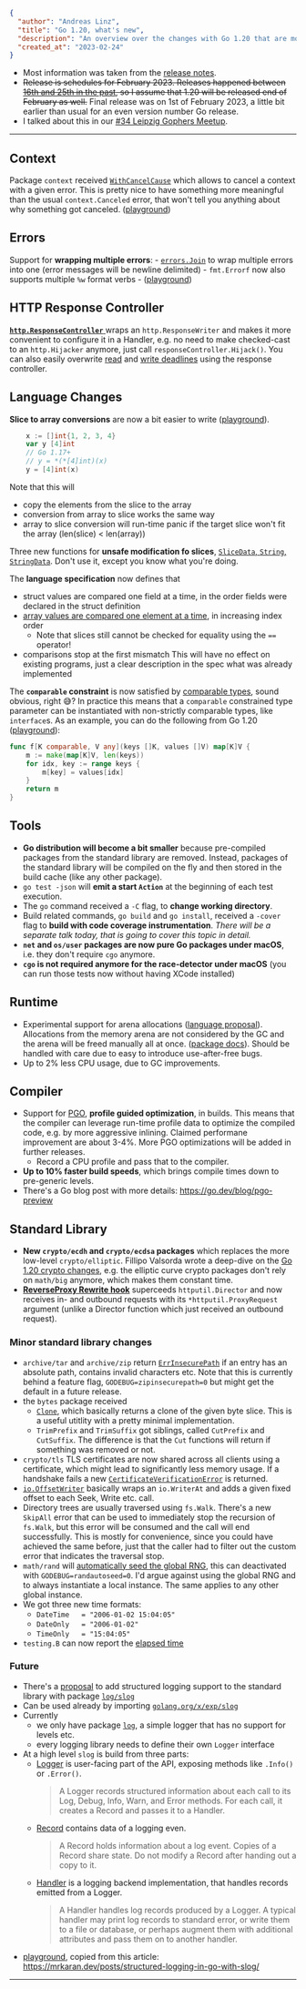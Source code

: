 ```json
{
  "author": "Andreas Linz",
  "title": "Go 1.20, what's new",
  "description": "An overview over the changes with Go 1.20 that are most interesting for me, and hopefully for you too",
  "created_at": "2023-02-24"
}
```

- Most information was taken from the [release notes].
- ~~Release is schedules for February 2023.  Releases happened between [16th and 25th in the past](https://go.dev/doc/devel/release), so I assume that 1.20 will be released end of February as well.~~ Final release was on 1st of February 2023, a little bit earlier than usual for an even version number Go release.
- I talked about this in our [#34 Leipzig Gophers Meetup](https://golangleipzig.space/posts/meetup-34-wrapup/).

---
## Context

Package `context` received [`WithCancelCause`](https://go.dev/pkg/context/#WithCancelCause) which allows to cancel a context with a given error.  This is pretty nice to have something more meaningful than the usual `context.Canceled` error, that won't tell you anything about why something got canceled. ([playground](https://go.dev/play/p/dp-sJNfYp-Y))

## Errors

Support for **wrapping multiple errors**:
	- [`errors.Join`](https://pkg.go.dev/errors@go1.20rc3#Join) to wrap multiple errors into one (error messages will be newline delimited)
	- `fmt.Errorf` now also supports multiple `%w` format verbs
	- ([playground](https://go.dev/play/p/xSsD6AF_w0p))

## HTTP Response Controller

[**`http.ResponseController`** ](https://pkg.go.dev/net/http@go1.20rc3#ResponseController) wraps an `http.ResponseWriter` and makes it more convenient to configure it in a Handler, e.g. no need to make checked-cast to an `http.Hijacker` anymore, just call `responseController.Hijack()`.  You can also easily overwrite [read](https://github.com/golang/go/blob/7f59bea53c888605faaa46cd95aaa3ddf29219bf/src/net/http/responsecontroller.go#L84-L96) and [write deadlines](https://github.com/golang/go/blob/7f59bea53c888605faaa46cd95aaa3ddf29219bf/src/net/http/responsecontroller.go#L104-L116) using the response controller.

## Language Changes

**Slice to array conversions** are now a bit easier to write ([playground](https://go.dev/play/p/fVXMR6m6ihu?v=gotip)).

```go
	x := []int{1, 2, 3, 4}
	var y [4]int
	// Go 1.17+
	// y = *(*[4]int)(x)
	y = [4]int(x)
```

Note that this will
- copy the elements from the slice to the array
- conversion from array to slice works the same way
- array to slice conversion will run-time panic if the target slice won't fit the array (len(slice) < len(array))

Three new functions for **unsafe modification fo slices**, [`SliceData`, `String`, `StringData`](https://tip.golang.org/ref/spec/#Package_unsafe).  Don't use it, except you know what you're doing.

The **language specification** now defines that
- struct values are compared one field at a time, in the order fields were declared in the struct definition
- [array values are compared one element at a time](https://go.dev/play/p/ovlSPbbcIrY), in increasing index order
	- Note that slices still cannot be checked for equality using the `==` operator!
- comparisons stop at the first mismatch
This will have no effect on existing programs, just a clear description in the spec what was already implemented

The **`comparable` constraint** is now satisfied by [comparable types](https://tip.golang.org/ref/spec#Comparison_operators), sound obvious, right 😅?  In practice this means that a `comparable` constrained type parameter can be instantiated with non-strictly comparable types, like `interface`s.  As an example, you can do the following from Go 1.20 ([playground](https://go.dev/play/p/lVBUwYionqs?v=gotip)):

```go
func f[K comparable, V any](keys []K, values []V) map[K]V {
	m := make(map[K]V, len(keys))
	for idx, key := range keys {
		m[key] = values[idx]
	}
	return m
}
```

## Tools

- **Go distribution will become a bit smaller** because pre-compiled packages from the standard library are removed.  Instead, packages of the standard library will be compiled on the fly and then stored in the build cache (like any other package).
- `go test -json` will **emit a start `Action`** at the beginning of each test execution.
- The `go` command received a `-C` flag, to **change working directory**.
- Build related commands, `go build` and `go install`, received a `-cover` flag to **build with code coverage instrumentation**.
  _There will be a separate talk today, that is going to cover this topic in detail._
- **`net` and `os/user` packages are now pure Go packages under macOS**, i.e. they don't require `cgo` anymore.
- **`cgo` is not required anymore for the race-detector under macOS** (you can run those tests now without having XCode installed)

## Runtime

- Experimental support for arena allocations ([language proposal](https://github.com/golang/go/issues/51317)).  Allocations from the memory arena are not considered by the GC and the arena will be freed manually all at once. ([package docs](https://docs.go101.org/std/pkg/arena.html)).  Should be handled with care due to easy to introduce use-after-free bugs.
- Up to 2% less CPU usage, due to GC improvements.

## Compiler

- Support for [PGO], **profile guided optimization**, in builds.  This means that the compiler can leverage run-time profile data to optimize the compiled code, e.g. by more aggressive inlining.  Claimed performane improvement are about 3-4%.  More PGO optimizations will be added in further releases.
	- Record a CPU profile and pass that to the compiler.
- **Up to 10% faster build speeds**, which brings compile times down to pre-generic levels.
- There's a Go blog post with more details: <https://go.dev/blog/pgo-preview>

## Standard Library

- **New `crypto/ecdh` and `crypto/ecdsa` packages** which replaces the more low-level `crypto/elliptic`.  Fillipo Valsorda wrote a deep-dive on the [Go 1.20 crypto changes](https://words.filippo.io/dispatches/go-1-20-cryptography/), e.g. the elliptic curve crypto packages don't rely on `math/big` anymore, which makes them constant time.
- [**ReverseProxy Rewrite hook**](https://pkg.go.dev/net/http/httputil@go1.20rc3#ReverseProxy) superceeds `httputil.Director` and now receives in- and outbound requests with its `*httputil.ProxyRequest` argument (unlike a Director function which just received an outbound request). 

### Minor standard library changes

- `archive/tar` and `archive/zip` return [`ErrInsecurePath`](https://go.dev/pkg/archive/zip/#ErrInsecurePath) if an entry has an absolute path, contains invalid characters etc.  Note that this is currently behind a feature flag, `GODEBUG=zipinsecurepath=0` but might get the default in a future release.
- the `bytes` package received
	- [`Clone`](https://github.com/golang/go/blob/518889b35cb07f3e71963f2ccfc0f96ee26a51ce/src/bytes/bytes.go#L1352-L1360), which basically returns a clone of the given byte slice.  This is a useful utitlity with a pretty minimal implementation.
	- `TrimPrefix` and `TrimSuffix` got siblings, called `CutPrefix` and `CutSuffix`.  The difference is that the `Cut` functions will return if something was removed or not.
- `crypto/tls` TLS certificates are now shared across all clients using a certificate, which might lead to significantly less memory usage.  If a handshake fails a new [`CertificateVerificationError`](https://go.dev/pkg/crypto/tls/#CertificateVerificationError ) is returned.
- [`io.OffsetWriter`](https://pkg.go.dev/io#OffsetWriter) basically wraps an `io.WriterAt` and adds a given fixed offset to each Seek, Write etc. call.
- Directory trees are usually traversed using `fs.Walk`.  There's a new `SkipAll` error that can be used to immediately stop the recursion of `fs.Walk`, but this error will be consumed and the call will end successfully.  This is mostly for convenience, since you could have achieved the same before, just that the caller had to filter out the custom error that indicates the traversal stop.
- `math/rand` will [automatically seed the global RNG](https://github.com/golang/go/blob/518889b35cb07f3e71963f2ccfc0f96ee26a51ce/src/math/rand/rand.go#L323-L334), this can deactivated with `GODEBUG=randautoseed=0`.  I'd argue against using the global RNG and to always instantiate a local instance.  The same applies to any other global instance.
- We got three new time formats:
	- `DateTime   = "2006-01-02 15:04:05"`
	- `DateOnly   = "2006-01-02"`
	- `TimeOnly   = "15:04:05"`
- `testing.B` can now report the [elapsed time](https://go.dev/pkg/testing/#B.Elapsed)

### Future

- There's a [proposal](https://github.com/golang/go/issues/56345) to add structured logging support to the standard library with package [`log/slog`](https://go.googlesource.com/proposal/+/master/design/56345-structured-logging.md)
- Can be used already by importing [`golang.org/x/exp/slog`](https://pkg.go.dev/golang.org/x/exp/slog)
- Currently
	- we only have package [`log`](https://pkg.go.dev/log),  a simple logger that has no support for levels etc.
	- every logging library needs to define their own `Logger` interface
- At a high level `slog` is build from three parts:
	- [Logger](https://pkg.go.dev/golang.org/x/exp/slog#Logger) is user-facing part of the API, exposing methods like `.Info()` or `.Error()`.
	   > A Logger records structured information about each call to its Log, Debug, Info, Warn, and Error methods. For each call, it creates a Record and passes it to a Handler.
	- [Record](https://pkg.go.dev/golang.org/x/exp/slog#Record) contains data of a logging even.
	  > A Record holds information about a log event. Copies of a Record share state. Do not modify a Record after handing out a copy to it.
	- [Handler](https://pkg.go.dev/golang.org/x/exp/slog#Handler) is a logging backend implementation, that handles records emitted from a Logger.
	  > A Handler handles log records produced by a Logger.
	     > A typical handler may print log records to standard error, or write them to a file or database, or perhaps augment them with additional attributes and pass them on to another handler.
- [playground](https://go.dev/play/p/FewCi4X-JSu), copied from this article: <https://mrkaran.dev/posts/structured-logging-in-go-with-slog/>


---
[release notes]: https://go.dev/doc/go1.20
[PGO]: https://en.wikipedia.org/wiki/Profile-guided_optimization
